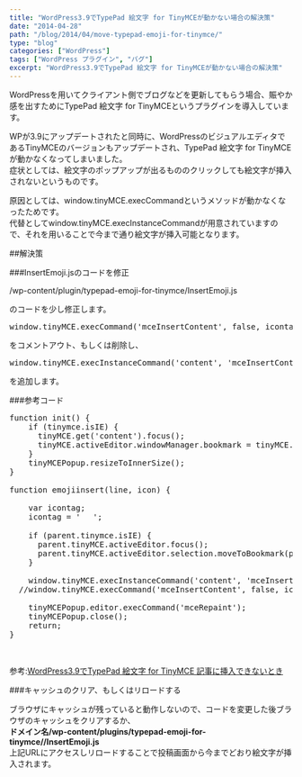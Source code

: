 ```yaml
---
title: "WordPress3.9でTypePad 絵文字 for TinyMCEが動かない場合の解決策"
date: "2014-04-28"
path: "/blog/2014/04/move-typepad-emoji-for-tinymce/"
type: "blog"
categories: ["WordPress"]
tags: ["WordPress プラグイン", "バグ"]
excerpt: "WordPress3.9でTypePad 絵文字 for TinyMCEが動かない場合の解決策"
---
```


WordPressを用いてクライアント側でブログなどを更新してもらう場合、賑やか感を出すためにTypePad 絵文字 for TinyMCEというプラグインを導入しています。

WPが3.9にアップデートされたと同時に、WordPressのビジュアルエディタであるTinyMCEのバージョンもアップデートされ、TypePad 絵文字 for TinyMCEが動かなくなってしまいました。  
症状としては、絵文字のポップアップが出るもののクリックしても絵文字が挿入されないというものです。

原因としては、window.tinyMCE.execCommandというメソッドが動かなくなったためです。  
代替としてwindow.tinyMCE.execInstanceCommandが用意されていますので、それを用いることで今まで通り絵文字が挿入可能となります。

##解決策

###InsertEmoji.jsのコードを修正

/wp-content/plugin/typepad-emoji-for-tinymce/InsertEmoji.js

のコードを少し修正します。

<pre>
window.tinyMCE.execCommand('mceInsertContent', false, icontag);
</pre>
をコメントアウト、もしくは削除し、

<pre>
window.tinyMCE.execInstanceCommand('content', 'mceInsertContent', false, icontag);
</pre>

を追加します。

###参考コード

<pre>
function init() {
    if (tinymce.isIE) {
      tinyMCE.get('content').focus();
      tinyMCE.activeEditor.windowManager.bookmark = tinyMCE.activeEditor.selection.getBookmark();
    }
	tinyMCEPopup.resizeToInnerSize();
}

function emojiinsert(line, icon) {

	var icontag;
	icontag = '<img src="'+tpademojidomain+'icons/'+line+'/'+icon+'" width="16" height="16" style="margin-left:3px; margin-right:3px; vertical-align:middle;">';

    if (parent.tinymce.isIE) {
      parent.tinyMCE.activeEditor.focus();
      parent.tinyMCE.activeEditor.selection.moveToBookmark(parent.tinymce.EditorManager.activeEditor.windowManager.bookmark);
    }

	window.tinyMCE.execInstanceCommand('content', 'mceInsertContent', false, icontag);
  //window.tinyMCE.execCommand('mceInsertContent', false, icontag);

	tinyMCEPopup.editor.execCommand('mceRepaint');
	tinyMCEPopup.close();
	return;
}


</pre>

参考:<a href="http://qiita.com/nakakaz11/items/f018c30fa0df5b4bc6d4" target="_blank">WordPress3.9でTypePad 絵文字 for TinyMCE 記事に挿入できないとき</a>

###キャッシュのクリア、もしくはリロードする

ブラウザにキャッシュが残っていると動作しないので、コードを変更した後ブラウザのキャッシュをクリアするか、  
**ドメイン名/wp-content/plugins/typepad-emoji-for-tinymce//InsertEmoji.js**  
上記URLにアクセスしリロードすることで投稿画面から今までどおり絵文字が挿入されます。

